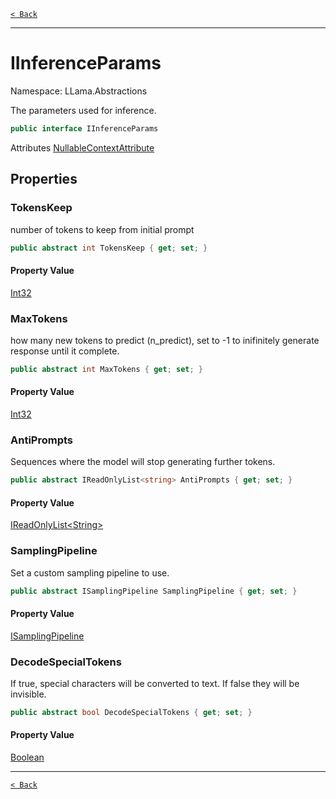 [`< Back`](./)

---

# IInferenceParams

Namespace: LLama.Abstractions

The parameters used for inference.

```csharp
public interface IInferenceParams
```

Attributes [NullableContextAttribute](https://docs.microsoft.com/en-us/dotnet/api/system.runtime.compilerservices.nullablecontextattribute)

## Properties

### **TokensKeep**

number of tokens to keep from initial prompt

```csharp
public abstract int TokensKeep { get; set; }
```

#### Property Value

[Int32](https://docs.microsoft.com/en-us/dotnet/api/system.int32)<br>

### **MaxTokens**

how many new tokens to predict (n_predict), set to -1 to inifinitely generate response
 until it complete.

```csharp
public abstract int MaxTokens { get; set; }
```

#### Property Value

[Int32](https://docs.microsoft.com/en-us/dotnet/api/system.int32)<br>

### **AntiPrompts**

Sequences where the model will stop generating further tokens.

```csharp
public abstract IReadOnlyList<string> AntiPrompts { get; set; }
```

#### Property Value

[IReadOnlyList&lt;String&gt;](https://docs.microsoft.com/en-us/dotnet/api/system.collections.generic.ireadonlylist-1)<br>

### **SamplingPipeline**

Set a custom sampling pipeline to use.

```csharp
public abstract ISamplingPipeline SamplingPipeline { get; set; }
```

#### Property Value

[ISamplingPipeline](./llama.sampling.isamplingpipeline.md)<br>

### **DecodeSpecialTokens**

If true, special characters will be converted to text. If false they will be invisible.

```csharp
public abstract bool DecodeSpecialTokens { get; set; }
```

#### Property Value

[Boolean](https://docs.microsoft.com/en-us/dotnet/api/system.boolean)<br>

---

[`< Back`](./)
